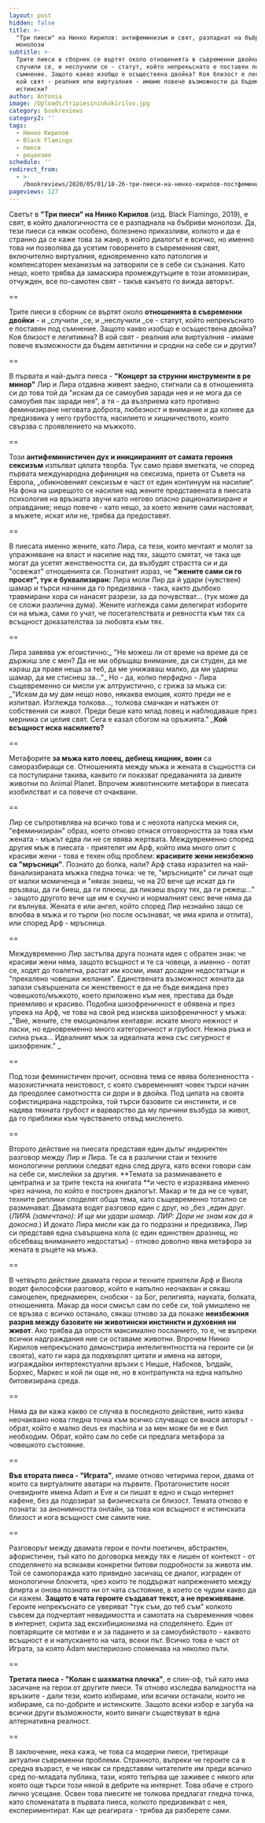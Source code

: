 ```yaml
---
layout: post
hidden: false
title: >-
  "Три пиеси" на Нинко Кирилов: антифеминизъм и свят, разпаднат на бъбриви
  монолози
subtitle: >-
  Трите пиеси в сборник се въртят около отношенията в съвременни двойки - и
  случили се, и неслучили се - статут, който непрекъснато е поставян под
  съмнение. Защото какво изобщо е осъществена двойка? Коя близост е легитимна? В
  кой свят - реалния или виртуалния - имаме повече възможности да бъдем
  истински?
author: Antonia
image: /Uploads/tripiesininkokirilov.jpg
category: bookreviews
category2: ''
tags:
  - Нинко Кирилов
  - Black Flamingo
  - пиеси
  - рецензия
schedule: ''
redirect_from:
  - >-
    /bookreviews/2020/05/01/18-26-три-пиеси-на-нинко-кирилов-постфеминизъм-и-диалогичност-разпаднала-се-на-бъбриви-монолози
pageviews: 127
---
```

Светът в **"Три пиеси" на Нинко Кирилов** (изд. Black Flamingo, 2019), е свят, в който диалогичността се е разпаднала на бъбриви монолози. Да, тези пиеси са някак особено, болезнено приказливи, колкото и да е странно да се каже това за жанр, в който диалогът е всичко, но именно това ни позволява да усетим говоренето в съвременния свят, включително виртуалния, едновременно като патология и компенсаторен механизъм на затворили се в себе си съзнания. Като нещо, което трябва да замаскира промеждутъците в този атомизиран, отчужден, все по-самотен свят - такъв какъвто го вижда авторът.  

\==

Трите пиеси в сборник се въртят около **отношенията в съвременни двойки** - и _случили _се, и _неслучили _се - статут, който непрекъснато е поставян под съмнение. Защото какво изобщо е осъществена двойка? Коя близост е легитимна? В кой свят - реалния или виртуалния - имаме повече възможности да бъдем автнтични и сродни на себе си и другия?

\==

В първата и най-дълга пиеса - **"Концерт за струнни инструменти в ре минор"** Лир и Лира отдавна живеят заедно, стигнали са в отношенията си до това той да "искам да се самоубия заради нея и не мога да се самоубия пак заради нея", а тя - да възприема като противно феминизиране неговата доброта, любезност и внимание и да копнее да предизвика у него грубостта, насилието и хищничеството, които свързва с проявлението на мъжкото. 

\==

Този **антифеминистичен дух и инициираният от самата героиня сексизъм** изпълват цялата творба. Тук само правя вметката, че според първата международна дефиниция на сексизма, приета от Съвета на Европа, „обикновеният сексизъм е част от един континуум на насилие“. На фона на ширещото се насилие над жените представената в пиесата психология на връзката звучи като негово опасно рационализиране и оправдание; нещо повече - като нещо, за което жените сами настояват, а мъжете, искат или не, трябва да предоставят. 

\==

В пиесата именно жените, като Лира, са тези, които мечтаят и молят за упражняване на власт и насилие над тях, защото смятат, че така ще могат да усетят женствеността си, да възбудят страстта си и да "освежат" отношенията си. Познатият израз, че **"жените сами си го просят", тук е буквализиран:** Лира моли Лир да й удари (чувствен) шамар и търси начини да го предизвика - така, както дълбоко травмирани хора си нанасят разрези, за да почувстват... (тук може да се сложи различна дума). Жените изглежда сами делегират изборите си на мъжа, сами го учат, че посегателствата и ревността към тях са всъщност доказателства за любовта към тях.

\==

Лира заявява уж егоистично:_ "Не можеш ли от време на време да се държиш зле с мен? Да не ми обръщаш внимание, да си студен, да ме караш да правя неща за теб, да ме унижаваш малко, да ми удариш шамар, да ме стиснеш за..."_ Но - да, колко перфидно - Лира същевременно си мисли уж алтруистично, с грижа за мъжа си: _"Искам да му дам нещо ново, някаква емоция, която преди не е изпитвал. Изглежда толкова..., толкова смачкан и натъжен от собствения си живот. Преди беше като млад ловец и наблюдаваше през мерника си целия свят. Сега е казал сбогом на оръжията." _**Кой всъщност иска насилието?**

\==

Метафорите **за мъжа като ловец, дебнещ хищник, воин** са саморазбиращи се. Отношенията между мъжа и жената в същността си са постулирани такива, каквито ги показват предаванията за дивите животни по Animal Planet. Впрочем животинските метафори в пиесата изобилстват и са повече от очаквани.

\==

Лир се съпротивлява на всичко това и с неохота напуска мекия си, "ефеминизиран" образ, което отново отнася отговорността за това към жената - мъжът едва ли не се явява жертвата. Междувременно според другия мъж в пиесата - приятелят им Арф, който има много опит с красиви жени - това е техен общ проблем: **красивите жени неизбежно са "мръсници"**. Познато до болка, нали? Арф става изразител на най-банализираната мъжка гледна точка: че те, "мръсниците" си личат още от малки момиченца и "някак знаеш, че на 20 вече ще искат да ги връзваш, да ги биеш, да ги плюеш, да пикаеш върху тях, да ги режеш..." - защото другото вече ще им е скучно и нормалният секс вече няма да ги вълнува. Жената е или ангел, който според Лир незнайно защо се влюбва в мъжа и го търпи (но после осъзнават, че има крила и отлита), или според Арф - мръсница. 

\==

Междувременно Лир застъпва друга позната идея с обратен знак: че красиви жени няма, защото всъщност и те са човеци, а именно - потят се, ходят до тоалетна, растат им косми, имат досадни недостатъци и "прекалено човешки желания". Единствената възможност жената да запази съвършената си женственост е да не бъде виждана през човешкото/мъжкото, което приложено към нея, престава да бъде приемливо и красиво. Подобна шизофреничност е обявена и през упрека на Арф, че това на свой ред изисква шизофреничност у мъжа: _"Вие, жените, сте емоционални кентаври: искате много нежност и ласки, но едновременно много категоричност и грубост. Нежна ръка и силна ръка... Идеалният мъж за идеалната жена със сигурност е шизофреник." _

\==

Под този феминистичен прочит, основна тема се явява болезнеността - мазохистичната неистовост, с която съвременният човек търси начин да преодолее самотността си дори и в двойка. Под ципата на своята софистицирана надстройка, той търси базовите си инстинкти, и се надява тяхната грубост и варварство да му причини възбуда за живот, да го приближи към чувстването отвъд мисленето.

\==

Второто действие на пиесата представя един дълъг индиректен разговор между Лир и Лира. Те са в различни стаи и техните монологични реплики следват една след друга, като всеки говори сам на себе си, мислейки за другия. **Темата за разминаването е централна и за трите текста на книгата **и често е изразявана именно чрез начина, по който е построен диалогът. Макар и те да не се чуват, техните реплики споделят обща тема, като същевременно тотално се разминават. Двамата водят разговор един с друг, но _без _един друг. (_ЛИРА (замечтано): И ще ми удари шамар. ЛИР: Дори не знам как да я докосна._) И докато Лира мисли как да го подразни и предизвика, Лир си представя една съвършена кола (с един единствен дразнещ, но обсебващ вниманието недостатък) - отново доволно явна метафора за жената в ръцете на мъжа. 

\==

В четвърто действие двамата герои и техните приятели Арф и Виола водят философски разговор, който е напълно неочакван и сякаш самоцелен, преднамерен, снобски - за Бог, религията, науката, болката, отношенията. Макар да носи смисъл сам по себе си, той умишлено не се връзва с всичко останало, сякаш отново за да покаже **неизбежния разрив между базовите ни животински инстинкти и духовния ни живот**. Ако трябва да опростя максимално посланието, то е, че въпреки всички надграждания ние си оставаме животни. Впрочем Нинко Кирилов непрекъснато демонстрира интелигентността на героите си (и своята), като ги кара да подхвърлят цитати и имена на автори, изграждайки интертекстуални връзки с Ницше, Набоков, Ъпдайк, Борхес, Маркес и кой ли още не, но в контрапункта на една напълно битовизирана среда.

\==

Няма да ви кажа какво се случва в последното действие, нито каква неочаквано нова гледна точка към всичко случващо се внася авторът - обрат, който е малко deus ex machina и за мен може би не е бил необходим. Обрат, който сам по себе си предлага метафора за човешкото състояние. 

\==

**Във втората пиеса - "Играта"**, имаме отново четирима герои, двама от които са виртуалните аватари на първите. Протагонистите носят очевидните имена Adam и Еve и си пишат в едно и също интернет кафене, без да подозират за физическата си близост. Темата отново е позната: за анонимността онлайн, за това коя всъщност е истинската близост и кога всъщност сме самите ние. 

\==

Разговорът между двамата герои е почти поетичен, абстрактен, афористичен, тъй като по договорка между тях е лишен от контекст - от споделянето на всякакви конкретни битови подробности за живота им. Той се самопоражда като привидно засичащ се диалог, изграден от монологични блокчета, чрез които те поддържат напрежението между флирта и онова познато ни от чата състояние, в което се чудим какво да си кажем. **Защото в чата героите създават текст, а не преживяване**. Героите непрекъснато се уверяват "тук съм, до теб съм" колкото съвсем да подчертаят невидимостта и самотата на съвременния човек в интернет, скрита зад ексхибиционизма на споделянето. Един от повтарящите се мотиви е и за падането и за самоубийството - каквото всъщност е и напускането на чата, всеки път. Всичко това е част от Играта, за която Adam мистериозно споменава на няколко пъти.

\==

**Третата пиеса - "Колан с шахматна плочка"**, е спин-оф, тъй като има засичане на герои от другите пиеси. Тя отново изследва валидността на връзките - дали тези, които избираме, или всички останали, които не избираме, са по-добрите и истинските. Защото всеки избор е загуба на всички други възможности, които винаги съществуват в една алтернативна реалност.

\==

В заключение, нека кажа, че това са модерни пиеси, третиращи актуални съвременни проблеми. Странното, въпреки че героите са в средна възраст, е че някак си представям читателите им преди всичко сред по-младата публика, тази, която тепърва ще заживее с някого или която още търси този някой в дебрите на интернет. Това обаче е строго лично усещане. Освен това пиесите не толкова предлагат гледна точка, като споменатата в първата пиеса, колкото предизвикват с нея, експериментират. Как ще реагирата - трябва да разберете сами.

